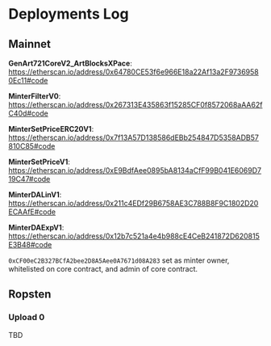 # Deployments Log

## Mainnet

**GenArt721CoreV2_ArtBlocksXPace**:
https://etherscan.io/address/0x64780CE53f6e966E18a22Af13a2F97369580Ec11#code

**MinterFilterV0**:
https://etherscan.io/address/0x267313E435863f15285CF0f8572068aAA62fC40d#code

**MinterSetPriceERC20V1**:
https://etherscan.io/address/0x7f13A57D138586dEBb254847D5358ADB57810C85#code

**MinterSetPriceV1**:
https://etherscan.io/address/0xE9BdfAee0895bA8134aCfF99B041E6069D719C47#code

**MinterDALinV1**:
https://etherscan.io/address/0x211c4EDf29B6758AE3C788B8F9C1802D20ECAAfE#code

**MinterDAExpV1**:
https://etherscan.io/address/0x12b7c521a4e4b988cE4CeB241872D620815E3B48#code

`0xCF00eC2B327BCfA2bee2D8A5Aee0A7671d08A283` set as minter owner, whitelisted on core contract, and admin of core contract.

## Ropsten

### Upload 0

TBD
